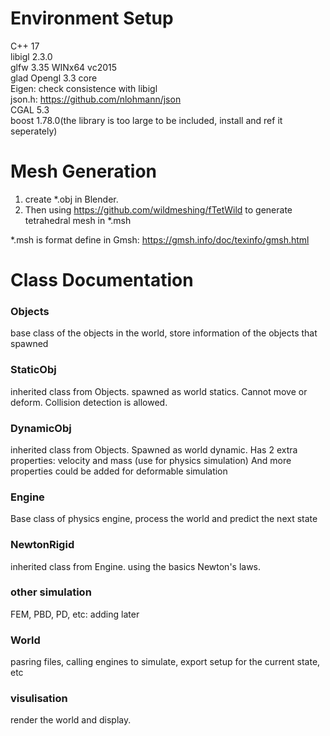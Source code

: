 
# Environment Setup
C++ 17\
libigl 2.3.0\
glfw 3.35 WINx64 vc2015\
glad Opengl 3.3 core\
Eigen: check consistence with libigl\
json.h: https://github.com/nlohmann/json \
CGAL 5.3\
boost 1.78.0(the library is too large to be included, install and ref it seperately)

# Mesh Generation
1. create *.obj in Blender.
2. Then using https://github.com/wildmeshing/fTetWild to generate tetrahedral mesh in *.msh

*.msh is format define in Gmsh: https://gmsh.info/doc/texinfo/gmsh.html

# Class Documentation

### Objects

base class of the objects in the world, store information of the objects that spawned

### StaticObj

inherited class from Objects. spawned as world statics. Cannot move or deform. 
Collision detection is allowed.

### DynamicObj

inherited class from Objects. Spawned as world dynamic. 
Has 2 extra properties: velocity and mass (use for physics simulation)
And more properties could be added for deformable simulation

### Engine

Base class of physics engine, process the world and predict the next state

### NewtonRigid

inherited class from Engine. using the basics Newton's laws.

### other simulation

FEM, PBD, PD, etc: adding later

### World

pasring files, calling engines to simulate, export setup for the current state, etc

### visulisation

render the world and display.